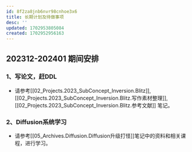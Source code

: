 ```yaml
---
id: 8f2za8jnb6nvr98cnhoe3x6
title: 长期计划及待做事项
desc: ''
updated: 1702953805084
created: 1702952956163
---
```



## 202312-202401 期间安排

### 1、写论文，赶DDL
* 请参考[[02_Projects.2023_SubConcept_Inversion.Blitz]], [[02_Projects.2023_SubConcept_Inversion.Blitz.写作素材整理]], [[02_Projects.2023_SubConcept_Inversion.Blitz.参考文献]] 笔记。
### 2、Diffusion系统学习
* 请参考[[05_Archives.Diffusion.Diffusion升级打怪]]笔记中的资料和相关课程，进行学习。
